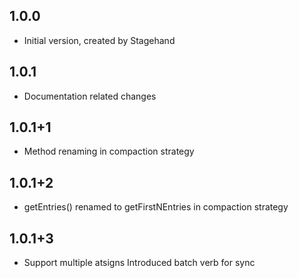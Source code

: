 ## 1.0.0

- Initial version, created by Stagehand

## 1.0.1

- Documentation related changes

## 1.0.1+1

- Method renaming in compaction strategy

## 1.0.1+2

- getEntries() renamed to getFirstNEntries in compaction strategy

## 1.0.1+3
- Support multiple atsigns
  Introduced batch verb for sync
